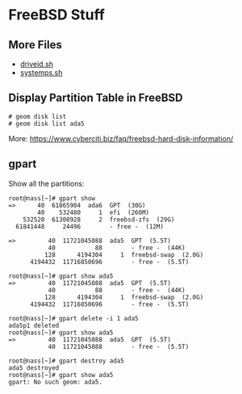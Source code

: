 # FreeBSD Stuff

## More Files

* [driveid.sh](driveid.sh)
* [systemps.sh](systemps.sh)

## Display Partition Table in FreeBSD

```
# geom disk list
# geom disk list ada5
```

More: https://www.cyberciti.biz/faq/freebsd-hard-disk-information/

## gpart

Show all the partitions:

```
root@nass[~]# gpart show
=>      40  61865904  ada6  GPT  (30G)
        40    532480     1  efi  (260M)
    532520  61308928     2  freebsd-zfs  (29G)
  61841448     24496        - free -  (12M)

=>         40  11721045088  ada5  GPT  (5.5T)
           40           88        - free -  (44K)
          128      4194304     1  freebsd-swap  (2.0G)
      4194432  11716850696        - free -  (5.5T)

root@nass[~]# gpart show ada5
=>         40  11721045088  ada5  GPT  (5.5T)
           40           88        - free -  (44K)
          128      4194304     1  freebsd-swap  (2.0G)
      4194432  11716850696        - free -  (5.5T)

root@nass[~]# gpart delete -i 1 ada5
ada5p1 deleted
root@nass[~]# gpart show ada5
=>         40  11721045088  ada5  GPT  (5.5T)
           40  11721045088        - free -  (5.5T)

root@nass[~]# gpart destroy ada5
ada5 destroyed
root@nass[~]# gpart show ada5
gpart: No such geom: ada5.
```

